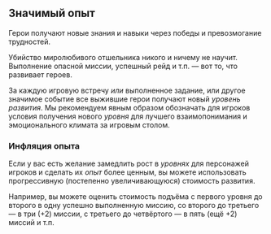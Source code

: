 ## Значимый опыт

Герои получают новые знания и навыки через победы и превозмогание трудностей.

Убийство миролюбивого отшельника никого и ничему не научит. Выполнение опасной миссии, успешный рейд и т.п. — вот то, что развивает героев.

За каждую игровую встречу *или* выполненное задание, или другое значимое событие все выжившие герои получают новый *уровень развития*. Мы рекомендуем явным образом обозначать для игроков условия получения нового *уровня* для лучшего взаимопонимания и эмоционального климата за игровым столом.

### Инфляция опыта

Если у вас есть желание замедлить рост в *уровнях* для персонажей игроков и сделать их *опыт* более ценным, вы можете использовать прогрессивную (постепенно увеличивающуюся) стоимость развития.

Например, вы можете оценить стоимость подъёма с первого уровня до второго в одну успешно выполненную миссию, со второго до третьего — в три (+2) миссии, с третьего до четвёртого — в пять (ещё +2) миссий и т.п.